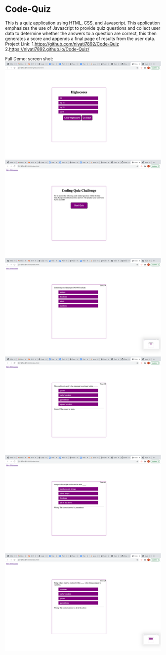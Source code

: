 # Code-Quiz
This is a quiz application using HTML, CSS, and Javascript.
This application emphasizes the use of Javascript to provide quiz questions and collect user data to determine whether the answers to a question are correct, this then generates a score and appends a final page of results from the user data.
Project Link:
1.https://github.com/niyati7892/Code-Quiz
2.https://niyati7892.github.io/Code-Quiz/

Full Demo:
screen shot:
![screenshot](./assets/Screen%20Shot%202021-01-09%20at%207.31.44%20PM.png)
![screenshot](./assets/Screen%20Shot%202021-01-09%20at%207.31.55%20PM.png)
![screenshot](./assets/Screen%20Shot%202021-01-09%20at%207.31.59%20PM.png)
![screenshot](./assets/Screen%20Shot%202021-01-09%20at%207.32.16%20PM.png)
![screenshot](./assets/Screen%20Shot%202021-01-09%20at%207.32.22%20PM.png)
![screenshot](./assets/Screen%20Shot%202021-01-09%20at%207.32.26%20PM.png)






